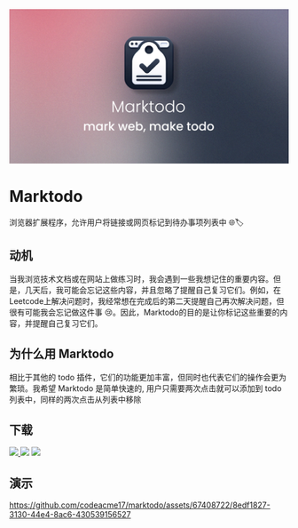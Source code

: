 <img src="/docs/social.png"/>

<h1>Marktodo</h1>

浏览器扩展程序，允许用户将链接或网页标记到待办事项列表中 🌐🏷️

## 动机

当我浏览技术文档或在网站上做练习时，我会遇到一些我想记住的重要内容。但是，几天后，我可能会忘记这些内容，并且忽略了提醒自己复习它们。例如，在Leetcode上解决问题时，我经常想在完成后的第二天提醒自己再次解决问题，但很有可能我会忘记做这件事 😢。因此，Marktodo的目的是让你标记这些重要的内容，并提醒自己复习它们。

## 为什么用 Marktodo
相比于其他的 todo 插件，它们的功能更加丰富，但同时也代表它们的操作会更为繁琐。我希望 Marktodo 是简单快速的, 用户只需要两次点击就可以添加到 todo 列表中，同样的两次点击从列表中移除

## 下载
<p>
  <a href="https://addons.mozilla.org/firefox/addon/marktodo/">
    <img height="60" src="https://blog.mozilla.org/addons/files/2020/04/get-the-addon-fx-apr-2020.svg">
  </a>
  <img height="60" src="https://storage.googleapis.com/web-dev-uploads/image/WlD8wC6g8khYWPJUsQceQkhXSlv1/iNEddTyWiMfLSwFD6qGq.png"/>
  <img height="60" src="https://upload.wikimedia.org/wikipedia/commons/thumb/f/f7/Get_it_from_Microsoft_Badge.svg/320px-Get_it_from_Microsoft_Badge.svg.png"/>
</p>


## 演示

https://github.com/codeacme17/marktodo/assets/67408722/8edf1827-3130-44e4-8ac6-430539156527
